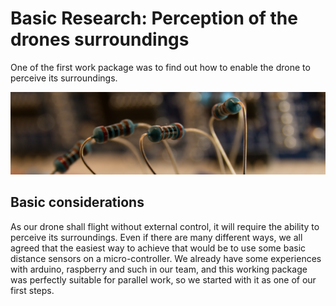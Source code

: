 
# Basic Research: Perception of the drones surroundings

One of the first work package was to find out how to enable the drone to perceive its surroundings.

![header](../media/header_resistor.jpg)


## Basic considerations

As our drone shall flight without external control, it will require the ability to perceive its surroundings. 
Even if there are many different ways, we all agreed that the easiest way to achieve that would be to use 
some basic distance sensors on a micro-controller. We already have some experiences with arduino, raspberry 
and such in our team, and this working package was perfectly suitable for parallel work, so we started with
it as one of our first steps.



